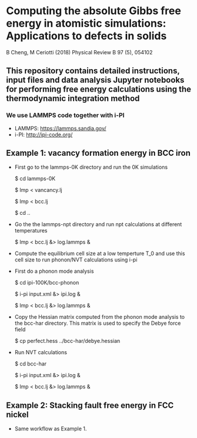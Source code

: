 # Computing the absolute Gibbs free energy in atomistic simulations: Applications to defects in solids
B Cheng, M Ceriotti (2018)
Physical Review B 97 (5), 054102

## This repository contains detailed instructions, input files and data analysis Jupyter notebooks for performing free energy calculations using the thermodynamic integration method

### We use LAMMPS code together with i-PI
* LAMMPS: https://lammps.sandia.gov/
* i-PI: http://ipi-code.org/

## Example 1: vacancy formation energy in BCC iron

* First go to the lammps-0K directory and run the 0K simulations

    $ cd lammps-0K

    $ lmp < vancancy.lj

    $ lmp < bcc.lj

    $ cd ..

* Go the the lammps-npt directory and run npt calculations at different temperatures

    $ lmp < bcc.lj &> log.lammps &

* Compute the equilibrium cell size at a low temperture T_0 and use this cell size to run phonon/NVT calculations using i-pi

* First do a phonon mode analysis

    $ cd ipi-100K/bcc-phonon

    $ i-pi input.xml &> ipi.log &

    $ lmp < bcc.lj &> log.lammps &

* Copy the Hessian matrix computed from the phonon mode analysis to the bcc-har directory. This matrix is used to specify the Debye force field

    $ cp perfect.hess ../bcc-har/debye.hessian

* Run NVT calculations

    $ cd bcc-har

    $ i-pi input.xml &> ipi.log &

    $ lmp < bcc.lj &> log.lammps &

## Example 2: Stacking fault free energy in FCC nickel

* Same workflow as Example 1.
